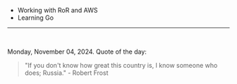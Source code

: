 - Working with RoR and AWS
- Learning Go

---

<br>

<!-- quote_marker -->
Monday, November 04, 2024. Quote of the day:

> "If you don't know how great this country is, I know someone who does; Russia." - Robert Frost
